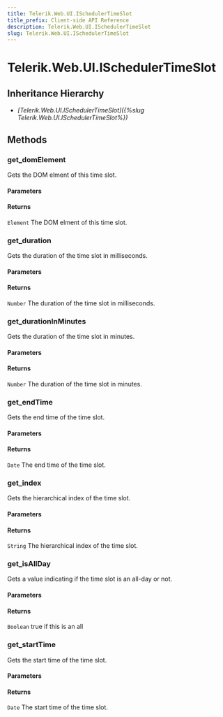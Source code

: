 ```yaml
---
title: Telerik.Web.UI.ISchedulerTimeSlot
title_prefix: Client-side API Reference
description: Telerik.Web.UI.ISchedulerTimeSlot
slug: Telerik.Web.UI.ISchedulerTimeSlot
---
```


# Telerik.Web.UI.ISchedulerTimeSlot  

## Inheritance Hierarchy

* *[Telerik.Web.UI.ISchedulerTimeSlot]({%slug Telerik.Web.UI.ISchedulerTimeSlot%})*


## Methods

###  get_domElement

Gets the DOM elment of this time slot.

#### Parameters

#### Returns

`Element`  The DOM elment of this time slot. 

### get_duration

Gets the duration of the time slot in milliseconds.

#### Parameters

#### Returns

`Number`  The duration of the time slot in milliseconds. 

### get_durationInMinutes

Gets the duration of the time slot in minutes.

#### Parameters

#### Returns

`Number`  The duration of the time slot in minutes. 

### get_endTime

Gets the end time of the time slot.

#### Parameters

#### Returns

`Date`  The end time of the time slot. 

### get_index

Gets the hierarchical index of the time slot.

#### Parameters

#### Returns

`String`  The hierarchical index of the time slot. 

### get_isAllDay

Gets a value indicating if the time slot is an all-day or not.

#### Parameters

#### Returns

`Boolean`  true if this is an all

### get_startTime

Gets the start time of the time slot.

#### Parameters

#### Returns

`Date`  The start time of the time slot. 



